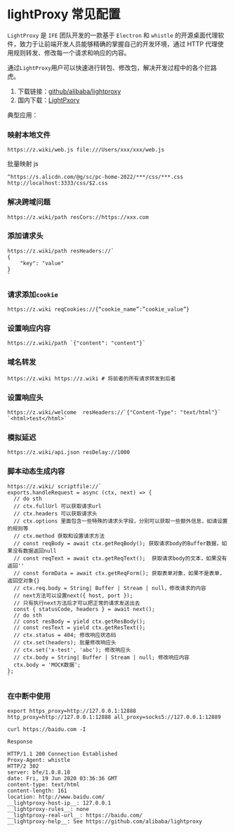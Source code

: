 # lightProxy 常见配置


`LightProxy` 是 `IFE` 团队开发的一款基于 `Electron` 和 `whistle` 的开源桌面代理软件，致力于让前端开发人员能够精确的掌握自己的开发环境，通过 HTTP 代理使用规则转发、修改每一个请求和响应的内容。

通过`LightProxy`用户可以快速进行转包、修改包，解决开发过程中的各个拦路虎。

<ImgView title="lightProxy" url="https://z.wiki/images/20220330/bdb51ebd3fb94a479cad74fb631bd68e.png" />

1. 下载链接：[github/alibaba/lightproxy](https://github.com/alibaba/lightproxy/releases)
2. 国内下载：[LightPxory](https://z.wiki/autoupload/2022-09-14/57a22caeb1b24568bd5a588f1062c5e2.LightProxy.app.zip)

典型应用：


### 映射本地文件

```
https://z.wiki/web.js file:///Users/xxx/xxx/web.js
```


批量映射 js
```
^https://s.alicdn.com/@g/sc/pc-home-2022/***/css/***.css http://localhost:3333/css/$2.css
```

### 解决跨域问题

```
https://z.wiki/path resCors://https://xxx.com
```

### 添加请求头

```
https://z.wiki/path resHeaders://`
{
    "key": "value"
}
`
```

### 请求添加`cookie`

```
https://z.wiki reqCookies://{“cookie_name”:”cookie_value”}
```

### 设置响应内容

```
https://z.wiki/path `{"content": "content"}`
```

### 域名转发


```
https://z.wiki https://z.wiki # 将前者的所有请求转发到后者
```

### 设置响应头


```
https://z.wiki/welcome  resHeaders://`{"Content-Type": "text/html"}`  `<html>test</html>`
```

### 模拟延迟


```
https://z.wiki/api.json resDelay://1000
```


### 脚本动态生成内容

```
https://z.wiki/ scriptfile://`
exports.handleRequest = async (ctx, next) => {
  // do sth
  // ctx.fullUrl 可以获取请求url
  // ctx.headers 可以获取请求头
  // ctx.options 里面包含一些特殊的请求头字段，分别可以获取一些额外信息，如请设置的规则等
  // ctx.method 获取和设置请求方法
  // const reqBody = await ctx.getReqBody(); 获取请求body的Buffer数据，如果没有数据返回null
  // const reqText = await ctx.getReqText();  获取请求body的文本，如果没有返回''
  // const formData = await ctx.getReqForm(); 获取表单对象，如果不是表单，返回空对象{}
  // ctx.req.body = String| Buffer | Stream | null，修改请求的内容
  // next方法可以设置next({ host, port });
  // 只有执行next方法后才可以把正常的请求发送出去
  const { statusCode, headers } = await next(); 
  // do sth
  // const resBody = yield ctx.getResBody();
  // const resText = yield ctx.getResText();
  // ctx.status = 404; 修改响应状态码
  // ctx.set(headers); 批量修改响应头
  // ctx.set('x-test', 'abc'); 修改响应头
  // ctx.body = String| Buffer | Stream | null; 修改响应内容
  ctx.body = 'MOCK数据';
};
`
```

### 在中断中使用


```
export https_proxy=http://127.0.0.1:12888 http_proxy=http://127.0.0.1:12888 all_proxy=socks5://127.0.0.1:12889

curl https://baidu.com -I

Response

HTTP/1.1 200 Connection Established
Proxy-Agent: whistle
HTTP/2 302
server: bfe/1.0.8.18
date: Fri, 19 Jun 2020 03:36:36 GMT
content-type: text/html
content-length: 161
location: http://www.baidu.com/
__lightproxy-host-ip__: 127.0.0.1
__lightproxy-rules__: none
__lightproxy-real-url__: https://baidu.com/
__lightproxy-help__: See https://github.com/alibaba/lightproxy

```
